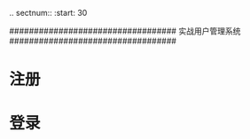 .. sectnum::
   :start: 30

##################################
实战用户管理系统
##################################

注册
========

登录
======